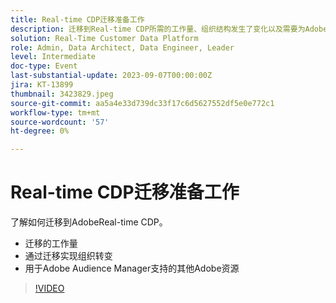```yaml
---
title: Real-time CDP迁移准备工作
description: 迁移到Real-time CDP所需的工作量、组织结构发生了变化以及需要为Adobe Audience Manager支持提供额外的Adobe资源
solution: Real-Time Customer Data Platform
role: Admin, Data Architect, Data Engineer, Leader
level: Intermediate
doc-type: Event
last-substantial-update: 2023-09-07T00:00:00Z
jira: KT-13899
thumbnail: 3423829.jpeg
source-git-commit: aa5a4e33d739dc33f17c6d5627552df5e0e772c1
workflow-type: tm+mt
source-wordcount: '57'
ht-degree: 0%

---
```



# Real-time CDP迁移准备工作

了解如何迁移到AdobeReal-time CDP。

* 迁移的工作量
* 通过迁移实现组织转变
* 用于Adobe Audience Manager支持的其他Adobe资源


>[!VIDEO](https://video.tv.adobe.com/v/3423829/?learn=on)
